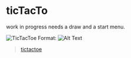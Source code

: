 # ticTacTo

work in progress needs a draw and a start menu. 



![TicTacToe](https://imgur.com/gallery/kzdhM)
Format: ![Alt Text](https://imgur.com/gallery/kzdhM)


<blockquote class="imgur-embed-pub" lang="en" data-id="a/kzdhM"><a href="//imgur.com/kzdhM">tictactoe</a></blockquote><script async src="//s.imgur.com/min/embed.js" charset="utf-8"></script>
